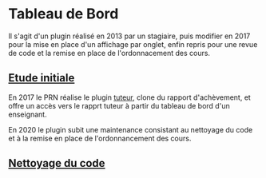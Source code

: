 # Tableau de Bord #

Il s'agit d'un plugin réalisé en 2013 par un stagiaire, puis modifier en 2017 pour la mise en place d'un affichage par onglet, enfin repris pour une revue de code et la remise en place de l'ordonnacement des cours.

## [Etude initiale](but.md)  

En 2017 le PRN réalise le plugin [tuteur](https://github.com/mleconte/tuteur), clone du rapport d'achèvement, et offre un accès vers le rapprt tuteur à partir du tableau de bord d'un enseignant.

En 2020 le plugin subit une maintenance consistant au nettoyage du code et à la remise en place de l'ordonnancement des cours.


## [Nettoyage du code](nettoyage.md)  


